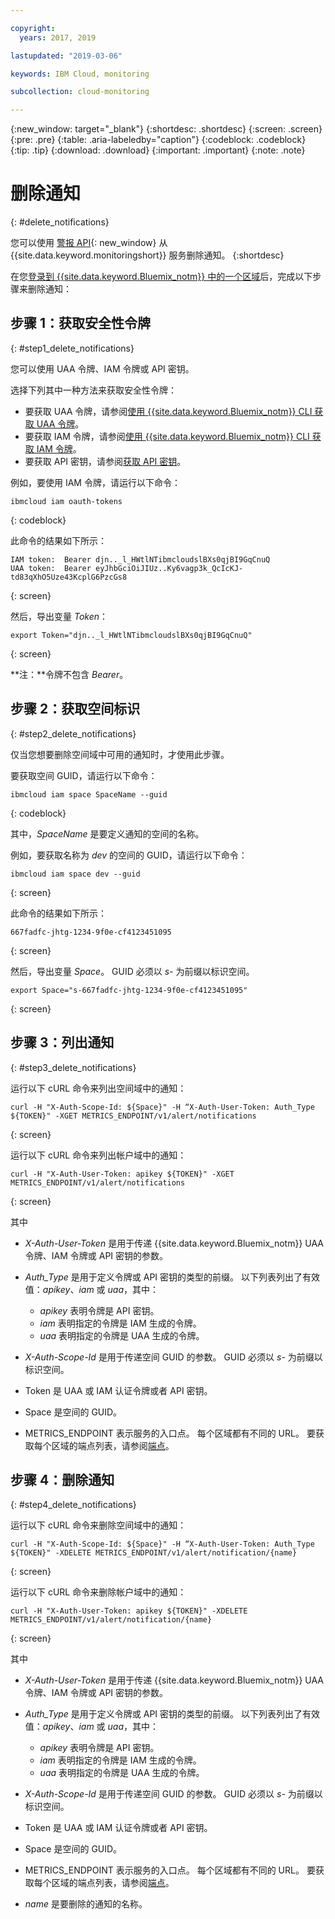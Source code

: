 ```yaml
---

copyright:
  years: 2017, 2019

lastupdated: "2019-03-06"

keywords: IBM Cloud, monitoring

subcollection: cloud-monitoring

---
```


{:new_window: target="_blank"}
{:shortdesc: .shortdesc}
{:screen: .screen}
{:pre: .pre}
{:table: .aria-labeledby="caption"}
{:codeblock: .codeblock}
{:tip: .tip}
{:download: .download}
{:important: .important}
{:note: .note}



# 删除通知
{: #delete_notifications}

您可以使用 [警报 API](https://console.bluemix.net/apidocs/940-ibm-cloud-monitoring-alerts-api?&language=node#introduction){: new_window} 从 {{site.data.keyword.monitoringshort}} 服务删除通知。
{:shortdesc}

在您[登录到 {{site.data.keyword.Bluemix_notm}} 中的一个区域](/docs/services/cloud-monitoring/qa/cli_qa.html#login)后，完成以下步骤来删除通知：


## 步骤 1：获取安全性令牌
{: #step1_delete_notifications}

您可以使用 UAA 令牌、IAM 令牌或 API 密钥。 

选择下列其中一种方法来获取安全性令牌：
	
* 要获取 UAA 令牌，请参阅[使用 {{site.data.keyword.Bluemix_notm}} CLI 获取 UAA 令牌](/docs/services/cloud-monitoring/security/auth_uaa.html#uaa_cli)。
* 要获取 IAM 令牌，请参阅[使用 {{site.data.keyword.Bluemix_notm}} CLI 获取 IAM 令牌](/docs/services/cloud-monitoring/security/auth_iam.html#auth_iam)。
* 要获取 API 密钥，请参阅[获取 API 密钥](/docs/services/cloud-monitoring/security/auth_api_key.html#auth_api_key)。
	
例如，要使用 IAM 令牌，请运行以下命令：

```
ibmcloud iam oauth-tokens
```
{: codeblock}
	
此命令的结果如下所示：
	
```
IAM token:  Bearer djn.._l_HWtlNTibmcloudslBXs0qjBI9GqCnuQ
UAA token:  Bearer eyJhbGciOiJIUz..Ky6vagp3k_QcIcKJ-td83qXhO5Uze43KcplG6PzcGs8
```
{: screen}
	
然后，导出变量 *Token*：
	
```
export Token="djn.._l_HWtlNTibmcloudslBXs0qjBI9GqCnuQ"
```
{: screen}
	
**注：**令牌不包含 *Bearer*。
	

## 步骤 2：获取空间标识 
{: #step2_delete_notifications}

仅当您想要删除空间域中可用的通知时，才使用此步骤。

要获取空间 GUID，请运行以下命令：
	
```
ibmcloud iam space SpaceName --guid
```
{: codeblock}
	
其中，*SpaceName* 是要定义通知的空间的名称。 
	
例如，要获取名称为 *dev* 的空间的 GUID，请运行以下命令：
	
```
ibmcloud iam space dev --guid
```
{: screen}
	
此命令的结果如下所示：
	
```
667fadfc-jhtg-1234-9f0e-cf4123451095
```
{: screen}
	
然后，导出变量 *Space*。 GUID 必须以 *s-* 为前缀以标识空间。
	
```
export Space="s-667fadfc-jhtg-1234-9f0e-cf4123451095"
```
{: screen}

	

## 步骤 3：列出通知
{: #step3_delete_notifications}


运行以下 cURL 命令来列出空间域中的通知：

```
curl -H "X-Auth-Scope-Id: ${Space}" -H “X-Auth-User-Token: Auth_Type ${TOKEN}" -XGET METRICS_ENDPOINT/v1/alert/notifications

```
{: screen}

运行以下 cURL 命令来列出帐户域中的通知：

```
curl -H "X-Auth-User-Token: apikey ${TOKEN}" -XGET METRICS_ENDPOINT/v1/alert/notifications
```
{: screen}

其中
	
* *X-Auth-User-Token* 是用于传递 {{site.data.keyword.Bluemix_notm}} UAA 令牌、IAM 令牌或 API 密钥的参数。
	
* *Auth_Type* 是用于定义令牌或 API 密钥的类型的前缀。 以下列表列出了有效值：*apikey*、*iam* 或 *uaa*，其中：

    * *apikey* 表明令牌是 API 密钥。
	* *iam* 表明指定的令牌是 IAM 生成的令牌。
	* *uaa* 表明指定的令牌是 UAA 生成的令牌。
	
* *X-Auth-Scope-Id* 是用于传递空间 GUID 的参数。 GUID 必须以 *s-* 为前缀以标识空间。 
	
* Token 是 UAA 或 IAM 认证令牌或者 API 密钥。
	
* Space 是空间的 GUID。 
	
* METRICS_ENDPOINT 表示服务的入口点。 每个区域都有不同的 URL。 要获取每个区域的端点列表，请参阅[端点](/docs/services/cloud-monitoring/send_retrieve_metrics_ov.html#endpoints)。


## 步骤 4：删除通知
{: #step4_delete_notifications}
  

运行以下 cURL 命令来删除空间域中的通知：

```
curl -H "X-Auth-Scope-Id: ${Space}" -H “X-Auth-User-Token: Auth_Type ${TOKEN}" -XDELETE METRICS_ENDPOINT/v1/alert/notification/{name} 
```
{: screen}

运行以下 cURL 命令来删除帐户域中的通知：

```
curl -H "X-Auth-User-Token: apikey ${TOKEN}" -XDELETE METRICS_ENDPOINT/v1/alert/notification/{name} 
```
{: screen}

	
其中
	
* *X-Auth-User-Token* 是用于传递 {{site.data.keyword.Bluemix_notm}} UAA 令牌、IAM 令牌或 API 密钥的参数。
	
* *Auth_Type* 是用于定义令牌或 API 密钥的类型的前缀。 以下列表列出了有效值：*apikey*、*iam* 或 *uaa*，其中：

    * *apikey* 表明令牌是 API 密钥。
	* *iam* 表明指定的令牌是 IAM 生成的令牌。
	* *uaa* 表明指定的令牌是 UAA 生成的令牌。
	
* *X-Auth-Scope-Id* 是用于传递空间 GUID 的参数。 GUID 必须以 *s-* 为前缀以标识空间。 
	
* Token 是 UAA 或 IAM 认证令牌或者 API 密钥。
	
* Space 是空间的 GUID。 
	
* METRICS_ENDPOINT 表示服务的入口点。 每个区域都有不同的 URL。 要获取每个区域的端点列表，请参阅[端点](/docs/services/cloud-monitoring/send_retrieve_metrics_ov.html#endpoints)。

* *name* 是要删除的通知的名称。
	
